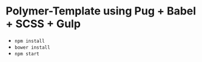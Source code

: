 # Polymer-Template using Pug + Babel + SCSS + Gulp

* `npm install`
* `bower install`
* `npm start`

